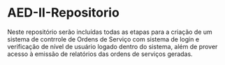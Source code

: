 # AED-II-Repositorio
Neste repositório serão incluídas todas as etapas para a criação de um sistema de contrrole de Ordens de Serviço com sistema de login e verificação de nível de usuário logado dentro do sistema, além de prover acesso à emissão de relatórios das ordens de serviços geradas.
